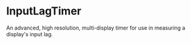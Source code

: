InputLagTimer
=============

An advanced, high resolution, multi-display timer for use in measuring a display's input lag.